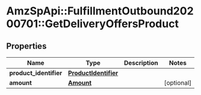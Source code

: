 # AmzSpApi::FulfillmentOutbound20200701::GetDeliveryOffersProduct

## Properties
Name | Type | Description | Notes
------------ | ------------- | ------------- | -------------
**product_identifier** | [**ProductIdentifier**](ProductIdentifier.md) |  | 
**amount** | [**Amount**](Amount.md) |  | [optional] 

